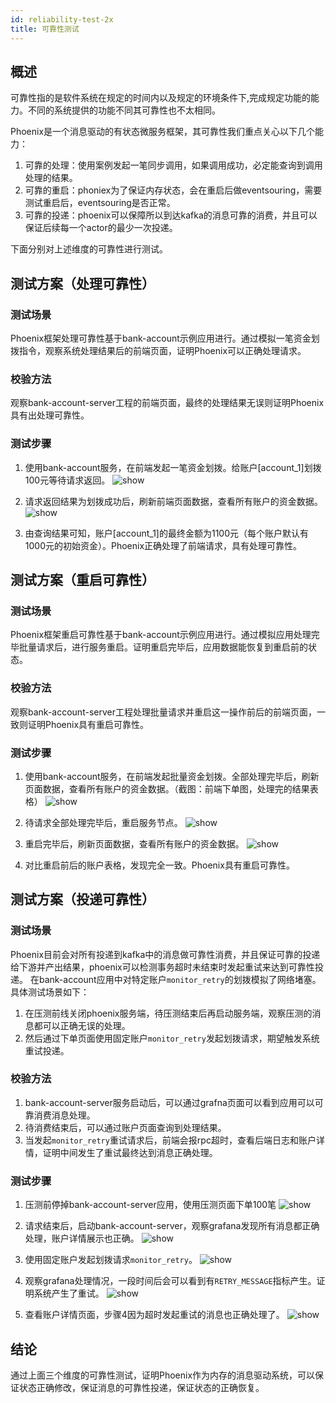 ```yaml
---
id: reliability-test-2x
title: 可靠性测试
---
```


## 概述

可靠性指的是软件系统在规定的时间内以及规定的环境条件下,完成规定功能的能力。不同的系统提供的功能不同其可靠性也不太相同。

Phoenix是一个消息驱动的有状态微服务框架，其可靠性我们重点关心以下几个能力：

1. 可靠的处理：使用案例发起一笔同步调用，如果调用成功，必定能查询到调用处理的结果。
2. 可靠的重启：phoniex为了保证内存状态，会在重启后做eventsouring，需要测试重启后，eventsouring是否正常。
3. 可靠的投递：phoenix可以保障所以到达kafka的消息可靠的消费，并且可以保证后续每一个actor的最少一次投递。

下面分别对上述维度的可靠性进行测试。


## 测试方案（处理可靠性）

### 测试场景

Phoenix框架处理可靠性基于bank-account示例应用进行。通过模拟一笔资金划拨指令，观察系统处理结果后的前端页面，证明Phoenix可以正确处理请求。

### 校验方法

观察bank-account-server工程的前端页面，最终的处理结果无误则证明Phoenix具有出处理可靠性。

### 测试步骤

 1. 使用bank-account服务，在前端发起一笔资金划拨。给账户[account_1]划拨100元等待请求返回。
    ![show](../../assets/phoenix2.x/phoenix-test/reliability/001.png)

 2. 请求返回结果为划拨成功后，刷新前端页面数据，查看所有账户的资金数据。
    ![show](../../assets/phoenix2.x/phoenix-test/reliability/002.png)

 3. 由查询结果可知，账户[account_1]的最终金额为1100元（每个账户默认有1000元的初始资金）。Phoenix正确处理了前端请求，具有处理可靠性。

## 测试方案（重启可靠性）

### 测试场景

Phoenix框架重启可靠性基于bank-account示例应用进行。通过模拟应用处理完毕批量请求后，进行服务重启。证明重启完毕后，应用数据能恢复到重启前的状态。

### 校验方法

观察bank-account-server工程处理批量请求并重启这一操作前后的前端页面，一致则证明Phoenix具有重启可靠性。

### 测试步骤

 1. 使用bank-account服务，在前端发起批量资金划拨。全部处理完毕后，刷新页面数据，查看所有账户的资金数据。（截图：前端下单图，处理完的结果表格）
 ![show](../../assets/phoenix2.x/phoenix-test/reliability/003.png)
 
 2. 待请求全部处理完毕后，重启服务节点。
 ![show](../../assets/phoenix2.x/phoenix-test/reliability/004.png)
 
 3. 重启完毕后，刷新页面数据，查看所有账户的资金数据。
 ![show](../../assets/phoenix2.x/phoenix-test/reliability/005.png)
 
 4. 对比重启前后的账户表格，发现完全一致。Phoenix具有重启可靠性。

## 测试方案（投递可靠性）

### 测试场景

Phoenix目前会对所有投递到kafka中的消息做可靠性消费，并且保证可靠的投递给下游并产出结果，phoenix可以检测事务超时未结束时发起重试来达到可靠性投递。
在bank-account应用中对特定账户`monitor_retry`的划拨模拟了网络堵塞。具体测试场景如下：

1. 在压测前线关闭phoenix服务端，待压测结束后再启动服务端，观察压测的消息都可以正确无误的处理。
2. 然后通过下单页面使用固定账户`monitor_retry`发起划拨请求，期望触发系统重试投递。


### 校验方法

1. bank-account-server服务启动后，可以通过grafna页面可以看到应用可以可靠消费消息处理。
2. 待消费结束后，可以通过账户页面查询到处理结果。
3. 当发起`monitor_retry`重试请求后，前端会报rpc超时，查看后端日志和账户详情，证明中间发生了重试最终达到消息正确处理。

### 测试步骤

1. 压测前停掉bank-account-server应用，使用压测页面下单100笔
 ![show](../../assets/phoenix2.x/phoenix-test/reliability/006.png)

2. 请求结束后，启动bank-account-server，观察grafana发现所有消息都正确处理，账户详情展示也正确。
 ![show](../../assets/phoenix2.x/phoenix-test/reliability/007.png)

3. 使用固定账户发起划拨请求`monitor_retry`。
 ![show](../../assets/phoenix2.x/phoenix-test/reliability/008.png)

4. 观察grafana处理情况，一段时间后会可以看到有`RETRY_MESSAGE`指标产生。证明系统产生了重试。
 ![show](../../assets/phoenix2.x/phoenix-test/reliability/009.png)

5. 查看账户详情页面，步骤4因为超时发起重试的消息也正确处理了。
 ![show](../../assets/phoenix2.x/phoenix-test/reliability/010.png)


## 结论
通过上面三个维度的可靠性测试，证明Phoenix作为内存的消息驱动系统，可以保证状态正确修改，保证消息的可靠性投递，保证状态的正确恢复。